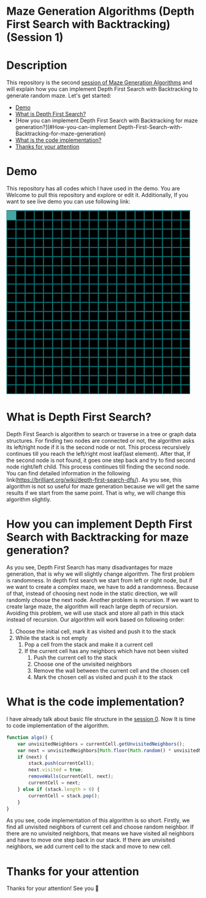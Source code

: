 # Maze Generation Algorithms (Depth First Search with Backtracking) (Session 1)

# Description

This repository is the second [session of Maze Generation Algorithms](https://github.com/VusalIs/Maze-Generation-Algorithms-Session-0-) and will explain how you can implement Depth First Search with Backtracking to generate random maze. Let's get started:

-   [Demo](#demo)
-   [What is Depth First Search?](#What-is-Depth-First-Search)
-   [How you can implement Depth First Search with Backtracking for maze generation?](#How-you-can-implement Depth-First-Search-with-Backtracking-for-maze-generation)
-   [What is the code implementation?](#What-is-the-code-implementation?)
-   [Thanks for your attention](#Thanks-for-your-attention)

# Demo

This repository has all codes which I have used in the demo. You are Welcome to pull this repository and explore or edit it. Additionally, If you want to see live demo you can use following link:

![Demo](demos/demo.gif)

# What is Depth First Search?

Depth First Search is algorithm to search or traverse in a tree or graph data structures. For finding two nodes are connected or not, the algorithm asks its left/right node if it is the second node or not. This process recursively continues till you reach the left/right most leaf(last element). After that, If the second node is not found, it goes one step back and try to find second node right/left child. This process continues till finding the second node. You can find detailed information in the following link(https://brilliant.org/wiki/depth-first-search-dfs/). As you see, this algorithm is not so useful for maze generation because we will get the same results if we start from the same point. That is why, we will change this algorithm slightly.

# How you can implement Depth First Search with Backtracking for maze generation?

As you see, Depth First Search has many disadvantages for maze generation, that is why we will slightly change algorithm. The first problem is randomness. In depth first search we start from left or right node, but if we want to create a complex maze, we have to add a randomness. Because of that, instead of choosing next node in the static direction, we will randomly choose the next node. Another problem is recursion. If we want to create large maze, the algorithm will reach large depth of recursion. Avoiding this problem, we will use stack and store all path in this stack instead of recursion. Our algorithm will work based on following order:

1. Choose the initial cell, mark it as visited and push it to the stack
1. While the stack is not empty
    1. Pop a cell from the stack and make it a current cell
    1. If the current cell has any neighbors which have not been visited
        1. Push the current cell to the stack
        1. Choose one of the unvisited neighbors
        1. Remove the wall between the current cell and the chosen cell
        1. Mark the chosen cell as visited and push it to the stack

# What is the code implementation?

I have already talk about basic file structure in the [session 0](https://github.com/VusalIs/Maze-Generation-Algorithms-Session-0-). Now It is time to code implementation of the algorithm.

```javascript
function algo() {
    var unvisitedNeighbors = currentCell.getUnvisitedNeighbors();
    var next = unvisitedNeighbors[Math.floor(Math.random() * unvisitedNeighbors.length)];
    if (next) {
        stack.push(currentCell);
        next.visited = true;
        removeWalls(currentCell, next);
        currentCell = next;
    } else if (stack.length > 0) {
        currentCell = stack.pop();
    }
}
```

As you see, code implementation of this algorithm is so short. Firstly, we find all unvisited neighbors of current cell and choose random neighbor. If there are no unvisited neighbors, that means we have visited all neighbors and have to move one step back in our stack. If there are unvisited neighbors, we add current cell to the stack and move to new cell.

# Thanks for your attention

Thanks for your attention! See you 👋
